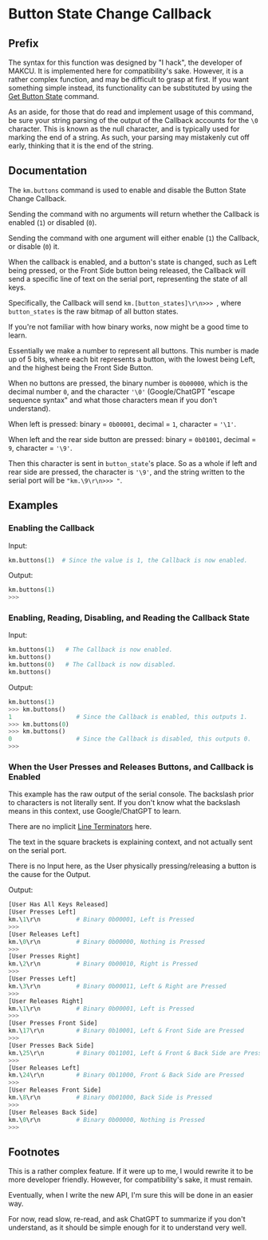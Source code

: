 # Button State Change Callback

## Prefix

The syntax for this function was designed by "I hack", the developer of MAKCU. It is implemented here for compatibility's
sake. However, it is a rather complex function, and may be difficult to grasp at first. If you want something simple
instead, its functionality can be substituted by using the [Get Button State](get_btn_state.md) command.

As an aside, for those that do read and implement usage of this command, be sure your string parsing of the output of
the Callback accounts for the `\0` character. This is known as the null character, and is typically used for marking the
end of a string. As such, your parsing may mistakenly cut off early, thinking that it is the end of the string.

## Documentation

The `km.buttons` command is used to enable and disable the Button State Change Callback.

Sending the command with no arguments will return whether the Callback is enabled (`1`) or disabled (`0`).

Sending the command with one argument will either enable (`1`) the Callback, or disable (`0`) it.

When the callback is enabled, and a button's state is changed, such as Left being pressed, or the Front Side button
being released, the Callback will send a specific line of text on the serial port, representing the state of all keys.

Specifically, the Callback will send `km.[button_states]\r\n>>> `, where `button_states` is the raw bitmap of all button
states.

If you're not familiar with how binary works, now might be a good time to learn.

Essentially we make a number to represent all buttons. This number is made up of 5 bits, where each bit represents a
button, with the lowest being Left, and the highest being the Front Side Button.

When no buttons are pressed, the binary number is `0b00000`, which is the decimal number `0`, and the character `'\0'`
(Google/ChatGPT "escape sequence syntax" and what those characters mean if you don't understand).

When left is pressed: binary = `0b00001`, decimal = `1`, character = `'\1'`.

When left and the rear side button are pressed: binary = `0b01001`, decimal = `9`, character = `'\9'`.

Then this character is sent in `button_state`'s place. So as a whole if left and rear side are pressed, the character
is `'\9'`, and the string written to the serial port will be `"km.\9\r\n>>> "`.

## Examples

### Enabling the Callback

Input:
```python
km.buttons(1)  # Since the value is 1, the Callback is now enabled.
```

Output:
```python
km.buttons(1)
>>>
```

### Enabling, Reading, Disabling, and Reading the Callback State

Input:
```python
km.buttons(1)   # The Callback is now enabled.
km.buttons()
km.buttons(0)   # The Callback is now disabled.
km.buttons()
```

Output:
```python
km.buttons(1)
>>> km.buttons()
1                  # Since the Callback is enabled, this outputs 1.
>>> km.buttons(0)
>>> km.buttons()
0                  # Since the Callback is disabled, this outputs 0.
>>>
```

### When the User Presses and Releases Buttons, and Callback is Enabled

This example has the raw output of the serial console. The backslash prior to characters is not literally sent. If you
don't know what the backslash means in this context, use Google/ChatGPT to learn.

There are no implicit [Line Terminators](../../../serial_port/line_terminator.md) here.

The text in the square brackets is explaining context, and not actually sent on the serial port.

There is no Input here, as the User physically pressing/releasing a button is the cause for the Output.

Output:
```python
[User Has All Keys Released]
[User Presses Left]
km.\1\r\n          # Binary 0b00001, Left is Pressed
>>>
[User Releases Left]
km.\0\r\n          # Binary 0b00000, Nothing is Pressed
>>>
[User Presses Right]
km.\2\r\n          # Binary 0b00010, Right is Pressed
>>>
[User Presses Left]
km.\3\r\n          # Binary 0b00011, Left & Right are Pressed
>>>
[User Releases Right]
km.\1\r\n          # Binary 0b00001, Left is Pressed
>>>
[User Presses Front Side]
km.\17\r\n         # Binary 0b10001, Left & Front Side are Pressed
>>>
[User Presses Back Side]
km.\25\r\n         # Binary 0b11001, Left & Front & Back Side are Pressed
>>>
[User Releases Left]
km.\24\r\n         # Binary 0b11000, Front & Back Side are Pressed
>>>
[User Releases Front Side]
km.\8\r\n          # Binary 0b01000, Back Side is Pressed
>>>
[User Releases Back Side]
km.\0\r\n          # Binary 0b00000, Nothing is Pressed
>>>
```

## Footnotes

This is a rather complex feature. If it were up to me, I would rewrite it to be more developer friendly. However, for
compatibility's sake, it must remain.

Eventually, when I write the new API, I'm sure this will be done in an easier way.

For now, read slow, re-read, and ask ChatGPT to summarize if you don't understand, as it should be simple enough for it
to understand very well.
